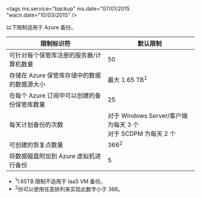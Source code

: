 <properties
   pageTitle="Azure 备份限制表"
   description="描述 Azure 备份的系统限制。"
   services="backup"
   documentationCenter="NA"
   authors="Jim-Parker"
   manager="jwhit"
   editor="" />
<tags  ms.service="backup"  ms.date="07/01/2015 "wacn.date="10/03/2015" />


以下限制适用于 Azure 备份。

| 限制标识符 | 默认限制 |
|---|---|
|可针对每个保管库注册的服务器/计算机数量|50|
|存储在 Azure 保管库存储中的数据的数据源大小|最大 1.65 TB<sup>1</sup>|
|在每个 Azure 订阅中可以创建的备份保管库数量|25|
|每天计划备份的次数|对于 Windows Server/客户端为每天 3 个 <br/> 对于 SCDPM 为每天 2 个|
|可创建的恢复点数量|366<sup>2</sup>|
|将数据磁盘附加到 Azure 虚拟机进行备份|5|

- <sup>1</sup>1.65TB 限制不适用于 IaaS VM 备份。
- <sup>2</sup>你可以使用任意排列来实现此数字小于 366。

<!---HONumber=71-->